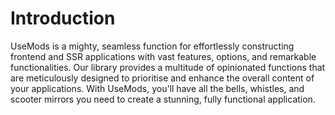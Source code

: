 # Introduction
UseMods is a mighty, seamless function for effortlessly constructing frontend and SSR applications with vast features, options, and remarkable functionalities. Our library provides a multitude of opinionated functions that are meticulously designed to prioritise and enhance the overall content of your applications. With UseMods, you'll have all the bells, whistles, and scooter mirrors you need to create a stunning, fully functional application.